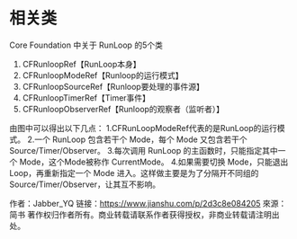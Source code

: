 # 相关类

Core Foundation 中关于 RunLoop 的5个类

1. CFRunloopRef【RunLoop本身】
2. CFRunloopModeRef【Runloop的运行模式】
3. CFRunloopSourceRef【Runloop要处理的事件源】
4. CFRunloopTimerRef【Timer事件】
5. CFRunloopObserverRef【Runloop的观察者（监听者）】


由图中可以得出以下几点：
1.CFRunLoopModeRef代表的是RunLoop的运行模式。
2.一个 RunLoop 包含若干个 Mode，每个 Mode 又包含若干个 Source/Timer/Observer。
3.每次调用 RunLoop 的主函数时，只能指定其中一个 Mode，这个Mode被称作 CurrentMode。
4.如果需要切换 Mode，只能退出 Loop，再重新指定一个 Mode 进入。这样做主要是为了分隔开不同组的 Source/Timer/Observer，让其互不影响。

作者：Jabber_YQ
链接：https://www.jianshu.com/p/2d3c8e084205
來源：简书
著作权归作者所有。商业转载请联系作者获得授权，非商业转载请注明出处。